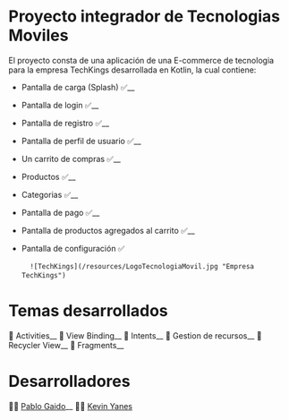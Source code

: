 # Proyecto integrador de Tecnologias Moviles

El proyecto consta de una aplicación de una E-commerce de tecnologia para la empresa TechKings desarrollada en Kotlin, la cual contiene:
- Pantalla de carga (Splash) ✅__
- Pantalla de login ✅__
- Pantalla de registro ✅__
- Pantalla de perfil de usuario ✅__
- Un carrito de compras ✅__
- Productos ✅__
- Categorias ✅__
- Pantalla de pago ✅__
- Pantalla de productos agregados al carrito ✅__
- Pantalla de configuración ✅

        ![TechKings](/resources/LogoTecnologiaMovil.jpg "Empresa TechKings")

# Temas desarrollados
📝 Activities__
📝 View Binding__
📝 Intents__
📝 Gestion de recursos__
📝 Recycler View__
📝 Fragments__

# Desarrolladores
👨‍💻 [Pablo Gaido](https://github.com/Pablo592)__
👨‍💻 [Kevin Yanes](https://github.com/kyanesdev)
